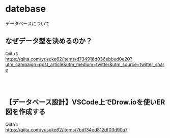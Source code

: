 # datebase
データベースについて


## なぜデータ型を決めるのか？
Qiita⇩<br>
https://qiita.com/yusuke62/items/d734916d036ebbed0e20?utm_campaign=post_article&utm_medium=twitter&utm_source=twitter_share

<br>
<br>

## 【データベース設計】VSCode上でDrow.ioを使いER図を作成する
Qiita⇩<br>
https://qiita.com/yusuke62/items/7bdf34ed812df03d90a7
